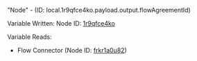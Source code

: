 "Node" - (ID: local.1r9qfce4ko.payload.output.flowAgreementId)

Variable Written:
Node ID: [1r9qfce4ko](../nodes/1r9qfce4ko.md)

Variable Reads:
* Flow Connector (Node ID: [frkr1a0u82](../nodes/frkr1a0u82.md))
